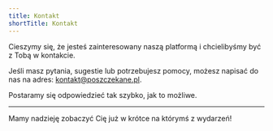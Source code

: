 ```yaml
---
title: Kontakt
shortTitle: Kontakt
---
```


Cieszymy się, że jesteś zainteresowany naszą platformą i chcielibyśmy być z Tobą w kontakcie.

Jeśli masz pytania, sugestie lub potrzebujesz pomocy, możesz napisać do nas na adres: [kontakt@poszczekane.pl](mailto:kontakt@poszczekane.pl).

Postaramy się odpowiedzieć tak szybko, jak to możliwe.

---

Mamy nadzieję zobaczyć Cię już w krótce na którymś z wydarzeń!